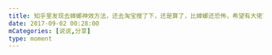 ```yaml
---
title: 知乎里发现去蟑螂神效方法，还去淘宝搜了下，还是算了，比蟑螂还恐怖，希望有大佬可以试一下
date: 2017-09-02 00:28:00
mCategories: [说说,分享]
type: moment
---
```


<div id="share-20170902002800"></div>

<script src="/lib/moment/share.js"></script>
<script>
var data = {
    "url": "https://www.zhihu.com/question/20327568/answer/55516698",
    "title": "如何有效杀灭家中的蟑螂？",
    "brief": "关于如何对付苍蝇请看这里还在为苍蝇苦恼？安利件好用到“剁手”的灭蝇神器给你们。 - 知乎专栏 关于室内灭蝇比较可行性的方法关于如何杀苍蝇全家的方法论证 - 知乎专栏 9月23日最后更新，本答案完结！ ...",
    "source": "www.zhihu.com",
    "picUrl": "Share_Zhihu.png",
    "width": 90,
    "height": 90
};
qzoneShareRender(data, "share-20170902002800");
</script>
